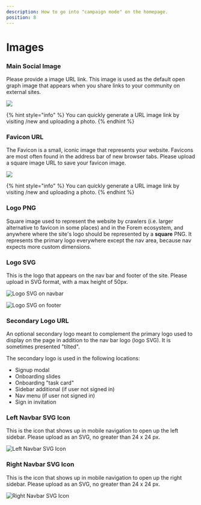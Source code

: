 ```yaml
---
description: How to go into "campaign mode" on the homepage.
position: 8
---
```


# Images

### Main Social Image

Please provide a image URL link. This image is used as the default open graph image that appears when you share links to your community on external sites.

![](/img/screen-shot-2020-09-12-at-1.18.21-pm.png)

{% hint style="info" %}
You can quickly generate a URL image link by visiting /new and uploading a photo.
{% endhint %}

### Favicon URL

The Favicon is a small, iconic image that represents your website. Favicons are most often found in the address bar of new browser tabs. Please upload a square image URL to save your favicon image.

![](/img/screen-shot-2020-09-12-at-1.22.37-pm.png)

{% hint style="info" %}
You can quickly generate a URL image link by visiting /new and uploading a photo.
{% endhint %}

### Logo PNG

Square image used to represent the website by crawlers \(i.e. larger alternative to favicon in some places\) and in the Forem ecosystem, and anywhere where the site's logo should be represented by a **square** PNG. It represents the primary logo everywhere except the nav area, because nav expects more custom dimensions.

### Logo SVG

This is the logo that appears on the nav bar and footer of the site. Please upload in SVG format, with a max height of 50px.

![Logo SVG on navbar](/img/screen-shot-2020-09-12-at-1.25.50-pm.png)

![Logo SVG on footer](/img/screen-shot-2020-09-12-at-1.26.40-pm.png)

### Secondary Logo URL

An optional secondary logo meant to complement the primary logo used to display on the page in addition to the nav bar logo \(logo SVG\). It is sometimes presented "tilted".

The secondary logo is used in the following locations:

- Signup modal
- Onboarding slides
- Onboarding "task card"
- Sidebar additional \(if user not signed in\)
- Nav menu \(if user not signed in\)
- Sign in invitation

### Left Navbar SVG Icon

This is the icon that shows up in mobile navigation to open up the left sidebar. Please upload as an SVG, no greater than 24 x 24 px.

![Left Navbar SVG Icon](/img/screen-shot-2020-09-12-at-1.29.07-pm.png)

### Right Navbar SVG Icon

This is the icon that shows up in mobile navigation to open up the right sidebar. Please upload as an SVG, no greater than 24 x 24 px.

![Right Navbar SVG Icon](/img/screen-shot-2020-09-12-at-1.29.07-pm-1.png)
